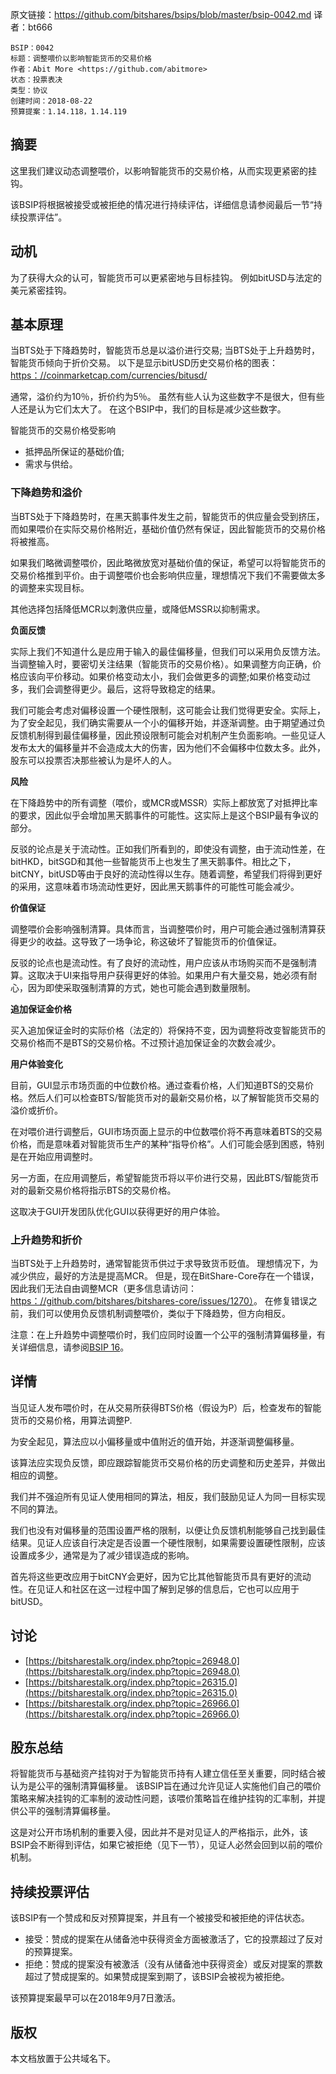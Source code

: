原文链接：https://github.com/bitshares/bsips/blob/master/bsip-0042.md
译者：bt666

    BSIP：0042
    标题：调整喂价以影响智能货币的交易价格
    作者：Abit More <https://github.com/abitmore>
    状态：投票表决
    类型：协议
    创建时间：2018-08-22
    预算提案：1.14.118，1.14.119

## 摘要 ##

这里我们建议动态调整喂价，以影响智能货币的交易价格，从而实现更紧密的挂钩。

该BSIP将根据被接受或被拒绝的情况进行持续评估，详细信息请参阅最后一节“持续投票评估”。

## 动机 ##

为了获得大众的认可，智能货币可以更紧密地与目标挂钩。 例如bitUSD与法定的美元紧密挂钩。

## 基本原理 ##

当BTS处于下降趋势时，智能货币总是以溢价进行交易; 当BTS处于上升趋势时，智能货币倾向于折价交易。 以下是显示bitUSD历史交易价格的图表：[https：//coinmarketcap.com/currencies/bitusd/](https://coinmarketcap.com/currencies/bitusd/)

通常，溢价约为10％，折价约为5％。 虽然有些人认为这些数字不是很大，但有些人还是认为它们太大了。 在这个BSIP中，我们的目标是减少这些数字。

智能货币的交易价格受影响

- 抵押品所保证的基础价值;
- 需求与供给。

### 下降趋势和溢价 ###

当BTS处于下降趋势时，在黑天鹅事件发生之前，智能货币的供应量会受到挤压，而如果喂价在实际交易价格附近，基础价值仍然有保证，因此智能货币的交易价格将被推高。

如果我们略微调整喂价，因此略微放宽对基础价值的保证，希望可以将智能货币的交易价格推到平价。由于调整喂价也会影响供应量，理想情况下我们不需要做太多的调整来实现目标。

其他选择包括降低MCR以刺激供应量，或降低MSSR以抑制需求。

**负面反馈**

实际上我们不知道什么是应用于输入的最佳偏移量，但我们可以采用负反馈方法。当调整输入时，要密切关注结果（智能货币的交易价格）。如果调整方向正确，价格应该向平价移动。如果价格变动太小，我们会做更多的调整;如果价格变动过多，我们会调整得更少。最后，这将导致稳定的结果。

我们可能会考虑对偏移设置一个硬性限制，这可能会让我们觉得更安全。实际上，为了安全起见，我们确实需要从一个小的偏移开始，并逐渐调整。由于期望通过负反馈机制得到最佳偏移量，因此预设限制可能会对机制产生负面影响。一些见证人发布太大的偏移量并不会造成太大的伤害，因为他们不会偏移中位数太多。此外，股东可以投票否决那些被认为是坏人的人。

**风险**

在下降趋势中的所有调整（喂价，或MCR或MSSR）实际上都放宽了对抵押比率的要求，因此似乎会增加黑天鹅事件的可能性。这实际上是这个BSIP最有争议的部分。

反驳的论点是关于流动性。正如我们所看到的，即使没有调整，由于流动性差，在bitHKD，bitSGD和其他一些智能货币上也发生了黑天鹅事件。相比之下，bitCNY，bitUSD等由于良好的流动性得以生存。随着调整，希望我们将得到更好的采用，这意味着市场流动性更好，因此黑天鹅事件的可能性可能会减少。

**价值保证**

调整喂价会影响强制清算。具体而言，当调整喂价时，用户可能会通过强制清算获得更少的收益。这导致了一场争论，称这破坏了智能货币的价值保证。

反驳的论点也是流动性。有了良好的流动性，用户应该从市场购买而不是强制清算。这取决于UI来指导用户获得更好的体验。如果用户有大量交易，她必须有耐心，因为即使采取强制清算的方式，她也可能会遇到数量限制。

**追加保证金价格**

买入追加保证金时的实际价格（法定的）将保持不变，因为调整将改变智能货币的交易价格而不是BTS的交易价格。不过预计追加保证金的次数会减少。

**用户体验变化**

目前，GUI显示市场页面的中位数价格。通过查看价格，人们知道BTS的交易价格。然后人们可以检查BTS/智能货币对的最新交易价格，以了解智能货币交易的溢价或折价。

在对喂价进行调整后，GUI市场页面上显示的中位数喂价将不再意味着BTS的交易价格，而是意味着对智能货币生产的某种“指导价格”。人们可能会感到困惑，特别是在开始应用调整时。

另一方面，在应用调整后，希望智能货币将以平价进行交易，因此BTS/智能货币对的最新交易价格将指示BTS的交易价格。

这取决于GUI开发团队优化GUI以获得更好的用户体验。

### 上升趋势和折价 ###

当BTS处于上升趋势时，通常智能货币供过于求导致货币贬值。 理想情况下，为减少供应，最好的方法是提高MCR。 但是，现在BitShare-Core存在一个错误，因此我们无法自由调整MCR（更多信息请访问：[https：//github.com/bitshares/bitshares-core/issues/1270）](https://github.com/bitshares/bitshares-core/issues/1270)。 在修复错误之前，我们可以使用负反馈机制调整喂价，类似于下降趋势，但方向相反。

注意：在上升趋势中调整喂价时，我们应同时设置一个公平的强制清算偏移量，有关详细信息，请参阅[BSIP 16](https://github.com/bitshares/bsips/blob/master/bsip-0016.md)。

## 详情 ##

当见证人发布喂价时，在从交易所获得BTS价格（假设为P）后，检查发布的智能货币的交易价格，用算法调整P.

为安全起见，算法应以小偏移量或中值附近的值开始，并逐渐调整偏移量。

该算法应实现负反馈，即应跟踪智能货币交易价格的历史调整和历史差异，并做出相应的调整。

我们并不强迫所有见证人使用相同的算法，相反，我们鼓励见证人为同一目标实现不同的算法。

我们也没有对偏移量的范围设置严格的限制，以便让负反馈机制能够自己找到最佳结果。见证人应该自行决定是否设置一个硬性限制，如果需要设置硬性限制，应该设置成多少，通常是为了减少错误造成的影响。

首先将这些更改应用于bitCNY会更好，因为它比其他智能货币具有更好的流动性。在见证人和社区在这一过程中国了解到足够的信息后，它也可以应用于bitUSD。

## 讨论 ##

- [https://bitsharestalk.org/index.php?topic=26948.0](https://bitsharestalk.org/index.php?topic=26948.0)
- [https://bitsharestalk.org/index.php?topic=26315.0](https://bitsharestalk.org/index.php?topic=26315.0)
- [https://bitsharestalk.org/index.php?topic=26966.0](https://bitsharestalk.org/index.php?topic=26966.0)

## 股东总结 ##

将智能货币与基础资产挂钩对于为智能货币持有人建立信任至关重要，同时结合被认为是公平的强制清算偏移量。 该BSIP旨在通过允许见证人实施他们自己的喂价策略来解决挂钩的汇率制的波动性问题，该喂价策略旨在维护挂钩的汇率制，并提供公平的强制清算偏移量。

这是对公开市场机制的重要入侵，因此并不是对见证人的严格指示，此外，该BSIP会不断得到评估，如果它被拒绝（见下一节），见证人必然会回到以前的喂价机制。

## 持续投票评估 ##

该BSIP有一个赞成和反对预算提案，并且有一个被接受和被拒绝的评估状态。

- 接受：赞成的提案在从储备池中获得资金方面被激活了，它的投票超过了反对的预算提案。
- 拒绝：赞成的提案没有被激活（没有从储备池中获得资金）或反对提案的票数超过了赞成提案的。如果赞成提案到期了，该BSIP会被视为被拒绝。

该预算提案最早可以在2018年9月7日激活。

## 版权 ##

本文档放置于公共域名下。